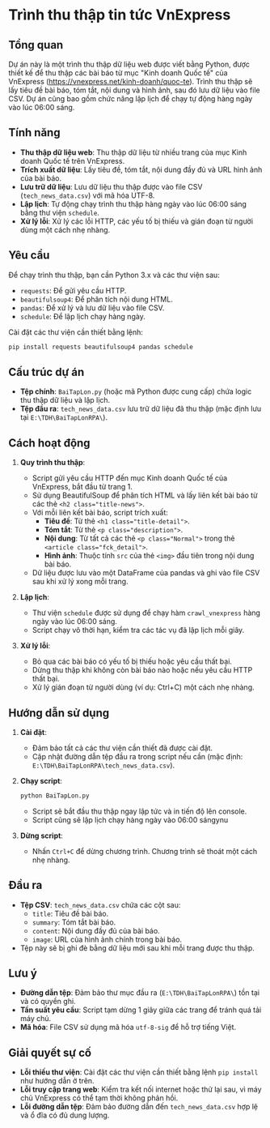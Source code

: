 # Trình thu thập tin tức VnExpress

## Tổng quan

Dự án này là một trình thu thập dữ liệu web được viết bằng Python, được thiết kế để thu thập các bài báo từ mục "Kinh doanh Quốc tế" của VnExpress (https://vnexpress.net/kinh-doanh/quoc-te). Trình thu thập sẽ lấy tiêu đề bài báo, tóm tắt, nội dung và hình ảnh, sau đó lưu dữ liệu vào file CSV. Dự án cũng bao gồm chức năng lập lịch để chạy tự động hàng ngày vào lúc 06:00 sáng.

## Tính năng

- **Thu thập dữ liệu web**: Thu thập dữ liệu từ nhiều trang của mục Kinh doanh Quốc tế trên VnExpress.
- **Trích xuất dữ liệu**: Lấy tiêu đề, tóm tắt, nội dung đầy đủ và URL hình ảnh của bài báo.
- **Lưu trữ dữ liệu**: Lưu dữ liệu thu thập được vào file CSV (`tech_news_data.csv`) với mã hóa UTF-8.
- **Lập lịch**: Tự động chạy trình thu thập hàng ngày vào lúc 06:00 sáng bằng thư viện `schedule`.
- **Xử lý lỗi**: Xử lý các lỗi HTTP, các yếu tố bị thiếu và gián đoạn từ người dùng một cách nhẹ nhàng.

## Yêu cầu

Để chạy trình thu thập, bạn cần Python 3.x và các thư viện sau:

- `requests`: Để gửi yêu cầu HTTP.
- `beautifulsoup4`: Để phân tích nội dung HTML.
- `pandas`: Để xử lý và lưu dữ liệu vào file CSV.
- `schedule`: Để lập lịch chạy hàng ngày.

Cài đặt các thư viện cần thiết bằng lệnh:

```bash
pip install requests beautifulsoup4 pandas schedule
```

## Cấu trúc dự án

- **Tệp chính**: `BaiTapLon.py` (hoặc mã Python được cung cấp) chứa logic thu thập dữ liệu và lập lịch.
- **Tệp đầu ra**: `tech_news_data.csv` lưu trữ dữ liệu đã thu thập (mặc định lưu tại `E:\TDH\BaiTapLonRPA\`).

## Cách hoạt động

1. **Quy trình thu thập**:

   - Script gửi yêu cầu HTTP đến mục Kinh doanh Quốc tế của VnExpress, bắt đầu từ trang 1.
   - Sử dụng BeautifulSoup để phân tích HTML và lấy liên kết bài báo từ các thẻ `<h2 class="title-news">`.
   - Với mỗi liên kết bài báo, script trích xuất:
     - **Tiêu đề**: Từ thẻ `<h1 class="title-detail">`.
     - **Tóm tắt**: Từ thẻ `<p class="description">`.
     - **Nội dung**: Từ tất cả các thẻ `<p class="Normal">` trong thẻ `<article class="fck_detail">`.
     - **Hình ảnh**: Thuộc tính `src` của thẻ `<img>` đầu tiên trong nội dung bài báo.
   - Dữ liệu được lưu vào một DataFrame của pandas và ghi vào file CSV sau khi xử lý xong mỗi trang.

2. **Lập lịch**:

   - Thư viện `schedule` được sử dụng để chạy hàm `crawl_vnexpress` hàng ngày vào lúc 06:00 sáng.
   - Script chạy vô thời hạn, kiểm tra các tác vụ đã lập lịch mỗi giây.

3. **Xử lý lỗi**:
   - Bỏ qua các bài báo có yếu tố bị thiếu hoặc yêu cầu thất bại.
   - Dừng thu thập khi không còn bài báo nào hoặc nếu yêu cầu HTTP thất bại.
   - Xử lý gián đoạn từ người dùng (ví dụ: Ctrl+C) một cách nhẹ nhàng.

## Hướng dẫn sử dụng

1. **Cài đặt**:

   - Đảm bảo tất cả các thư viện cần thiết đã được cài đặt.
   - Cập nhật đường dẫn tệp đầu ra trong script nếu cần (mặc định: `E:\TDH\BaiTapLonRPA\tech_news_data.csv`).

2. **Chạy script**:

   ```bash
   python BaiTapLon.py
   ```

   - Script sẽ bắt đầu thu thập ngay lập tức và in tiến độ lên console.
   - Script cũng sẽ lập lịch chạy hàng ngày vào 06:00 sángynu

3. **Dừng script**:
   - Nhấn `Ctrl+C` để dừng chương trình. Chương trình sẽ thoát một cách nhẹ nhàng.

## Đầu ra

- **Tệp CSV**: `tech_news_data.csv` chứa các cột sau:
  - `title`: Tiêu đề bài báo.
  - `summary`: Tóm tắt bài báo.
  - `content`: Nội dung đầy đủ của bài báo.
  - `image`: URL của hình ảnh chính trong bài báo.
- Tệp này sẽ bị ghi đè bằng dữ liệu mới sau khi mỗi trang được thu thập.

## Lưu ý

- **Đường dẫn tệp**: Đảm bảo thư mục đầu ra (`E:\TDH\BaiTapLonRPA\`) tồn tại và có quyền ghi.
- **Tần suất yêu cầu**: Script tạm dừng 1 giây giữa các trang để tránh quá tải máy chủ.
- **Mã hóa**: File CSV sử dụng mã hóa `utf-8-sig` để hỗ trợ tiếng Việt.

## Giải quyết sự cố

- **Lỗi thiếu thư viện**: Cài đặt các thư viện cần thiết bằng lệnh `pip install` như hướng dẫn ở trên.
- **Lỗi truy cập trang web**: Kiểm tra kết nối internet hoặc thử lại sau, vì máy chủ VnExpress có thể tạm thời không phản hồi.
- **Lỗi đường dẫn tệp**: Đảm bảo đường dẫn đến `tech_news_data.csv` hợp lệ và ổ đĩa có đủ dung lượng.
